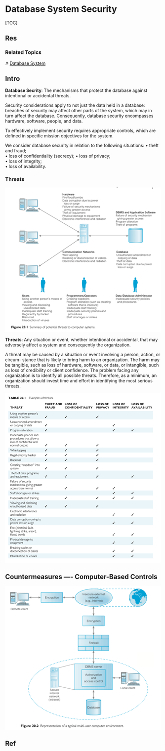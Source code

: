 # Database System Security

[TOC]



## Res
### Related Topics
↗ [Database System](../../../🔑%20CS%20Core/🍕%20Computer%20Storage%20&%20Database%20Systems/Database%20Systems/Database%20System.md)



## Intro
**Database Secrity**: The mechanisms that protect the database against intentional or accidental threats.

Security considerations apply to not just the data held in a database: breaches of security may affect other parts of the system, which may in turn affect the database. Consequently, database security encompasses hardware, software, people, and data. 

To effectively implement security requires appropriate controls, which are defined in specific mission objectives for the system.

We consider database security in relation to the following situations:
• theft and fraud;  
• loss of confidentiality (secrecy); • loss of privacy;  
• loss of integrity;  
• loss of availability.


### Threats
![](../../../../Assets/Pics/Screenshot%202023-05-22%20at%2010.50.23%20AM.png)

**Threats**: Any situation or event, whether intentional or accidental, that may adversely affect a system and consequently the organization.

A threat may be caused by a situation or event involving a person, action, or circum- stance that is likely to bring harm to an organization. The harm may be tangible, such as loss of hardware, software, or data, or intangible, such as loss of credibility or client confidence. The problem facing any organization is to identify all possible threats. Therefore, as a minimum, an organization should invest time and effort in identifying the most serious threats.

![](../../../../Assets/Pics/Screenshot%202023-05-22%20at%2010.49.39%20AM.png)



## Countermeasures —- Computer-Based Controls

![](../../../../Assets/Pics/Screenshot%202023-05-22%20at%2010.52.44%20AM.png)




## Ref

